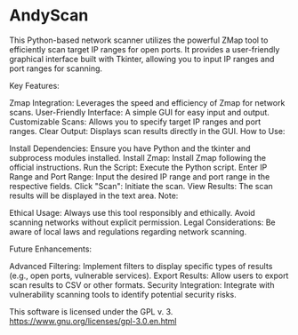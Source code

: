 # AndyScan
This Python-based network scanner utilizes the powerful ZMap tool to efficiently scan target IP ranges for open ports. It provides a user-friendly graphical interface built with Tkinter, allowing you to input IP ranges and port ranges for scanning.

Key Features:

Zmap Integration: Leverages the speed and efficiency of Zmap for network scans.
User-Friendly Interface: A simple GUI for easy input and output.
Customizable Scans: Allows you to specify target IP ranges and port ranges.
Clear Output: Displays scan results directly in the GUI.
How to Use:

Install Dependencies: Ensure you have Python and the tkinter and subprocess modules installed.
Install Zmap: Install Zmap following the official instructions.
Run the Script: Execute the Python script.
Enter IP Range and Port Range: Input the desired IP range and port range in the respective fields.
Click "Scan": Initiate the scan.
View Results: The scan results will be displayed in the text area.
Note:

Ethical Usage: Always use this tool responsibly and ethically. Avoid scanning networks without explicit permission.
Legal Considerations: Be aware of local laws and regulations regarding network scanning.

Future Enhancements:

Advanced Filtering: Implement filters to display specific types of results (e.g., open ports, vulnerable services).
Export Results: Allow users to export scan results to CSV or other formats.
Security Integration: Integrate with vulnerability scanning tools to identify potential security risks.

This software is licensed under the GPL v. 3. https://www.gnu.org/licenses/gpl-3.0.en.html
